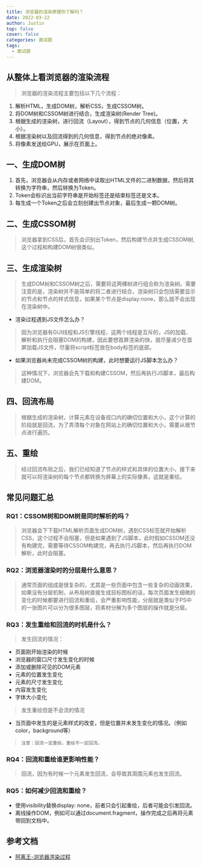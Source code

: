 ```yaml
---
title: 浏览器的渲染原理你了解吗？
date: 2022-03-22
author: Justin
top: false
cover: false
categories: 面试题
tags:
  - 面试题
---
```


## 从整体上看浏览器的渲染流程
> 浏览器的渲染流程主要包括以下几个流程：

1. 解析HTML，生成DOM树，解析CSS，生成CSSOM树。
2. 将DOM树和CSSOM树进行结合，生成渲染树(Render Tree)。
3. 根据生成的渲染树，进行回流（Layout），得到节点的几何信息（位置，大小）。
4. 根据渲染树以及回流得到的几何信息，得到节点的绝对像素。
5. 将像素发送给GPU，展示在页面上。

## 一、生成DOM树
1. 首先，浏览器会从内存或者网络中读取出HTML文件的二进制数据，然后将其转换为字符串，然后转换为Token。
2. Token会标识出当前字符串是开始标签还是结束标签还是文本。
3. 每生成一个Token之后会立刻创建出节点对象，最后生成一颗DOM树。

## 二、生成CSSOM树
> 浏览器拿到CSS后，首先会识别出Token，然后构建节点并生成CSSOM树,这个过程和构建DOM树很类似。

## 三、生成渲染树
> 生成DOM树和CSSOM树之后，需要将这两棵树进行组合称为渲染树。需要注意的是，渲染树并不是简单的将二者进行结合，渲染树只会包括需要显示的节点和节点的样式信息，如果某个节点是display:none，那么就不会出现在渲染树中。

* 渲染过程遇到JS文件怎么办？

> 因为浏览器有GUI线程和JS引擎线程，这两个线程是互斥的，JS的加载、解析和执行会阻塞DOM的构建，因此要想首屏渲染的快，就尽量减少在首屏加载JS文件，尽量将script标签放在body标签的底部。

* 如果浏览器尚未完成CSSOM树的构建，此时想要运行JS脚本怎么办？

> 这种情况下，浏览器会先下载和构建CSSOM，然后再执行JS脚本，最后构建DOM。

## 四、回流布局
> 根据生成的渲染树，计算元素在设备视口内的确切位置和大小，这个计算的阶段就是回流，为了弄清每个对象在网站上的确切位置和大小，需要从根节点进行遍历。

## 五、重绘
> 经过回流布局之后，我们已经知道了节点的样式和具体的位置大小，接下来就可以将渲染树的每个节点都转换为屏幕上的实际像素，这就是重绘。

## 常见问题汇总
### RQ1：CSSOM树和DOM树是同时解析的吗？
> 浏览器会下下载HTML解析页面生成DOM树，遇到CSS标签就开始解析CSS，这个过程不会阻塞，但是如果遇到了JS脚本，此时假如CSSOM还没有构建完，需要等待CSSOM构建完，再去执行JS脚本，然后再执行DOM解析，此时会阻塞。

### RQ2：浏览器渲染时的分层是什么意思？
> 通常页面的组成是很复杂的，尤其是一些页面中包含一些复杂的动画效果，如果没有分层机制，从布局树直接生成目标图标的话，每次页面发生细微的变化的时候都要进行回流和重绘，会严重影响性能，分层就是类似于PS中的一张图片可以分为很多图层，将素材分解为多个图层的操作就是分层。

### RQ3：发生重绘和回流的时机是什么？
> 发生回流的情况：

* 页面刚开始渲染的时候
* 浏览器的窗口尺寸发生变化的时候
* 添加或删除可见的DOM元素
* 元素的位置发生变化
* 元素的尺寸发生变化
* 内容发生变化
* 字体大小变化

> 发生重绘但是不会流的情况

* 当页面中发生的是元素样式的改变，但是位置并未发生变化的情况。（例如color，background等）

> `注意：回流一定重绘，重绘不一定回流。`

### RQ4：回流和重绘谁更影响性能？
> 回流，因为有时候一个元素发生回流，会导致其周围元素也发生回流。

### RQ5：如何减少回流和重绘？
* 使用visibility替换display: none，前者只会引起重绘，后者可能会引发回流。
* 离线操作DOM，例如可以通过document.fragment，操作完成之后再将元素带回到文档中。

## 参考文档
* [阿离王-浏览器渲染过程](https://347830076.github.io/myBlog/javascript/%E6%B5%8F%E8%A7%88%E5%99%A8%E6%B8%B2%E6%9F%93%E5%8E%9F%E7%90%86%E6%B5%81%E7%A8%8B.html#%E6%B5%8F%E8%A7%88%E5%99%A8%E6%B8%B2%E6%9F%93%E8%BF%87%E7%A8%8B)
